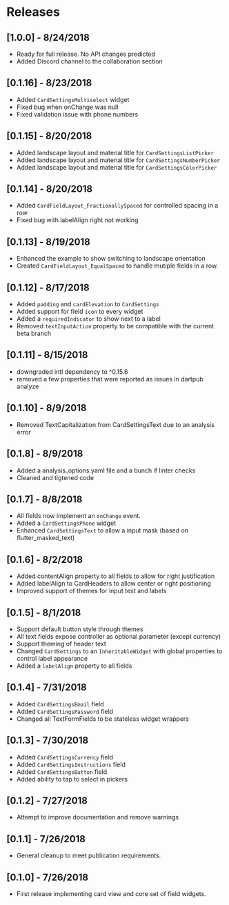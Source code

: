 # Releases

## [1.0.0] - 8/24/2018

* Ready for full release. No API changes predicted
* Added Discord channel to the collaboration section

## [0.1.16] - 8/23/2018

* Added `CardSettingsMultiselect` widget
* Fixed bug when onChange was null
* Fixed validation issue with phone numbers

## [0.1.15] - 8/20/2018

* Added landscape layout and material title for `CardSettingsListPicker`
* Added landscape layout and material title for `CardSettingsNumberPicker`
* Added landscape layout and material title for `CardSettingsColorPicker`

## [0.1.14] - 8/20/2018

* Added `CardFieldLayout_FractionallySpaced` for controlled spacing in a row
* Fixed bug with labelAlign right not working

## [0.1.13] - 8/19/2018

* Enhanced the example to show switching to landscape orientation
* Created `CardFieldLayout_EqualSpaced` to handle mutiple fields in a row.

## [0.1.12] - 8/17/2018

* Added `padding` and `cardElevation` to `CardSettings`
* Added support for field `icon` to every widget
* Added a `requiredIndicator` to show next to a label
* Removed `textInputAction` property to be compatible with the current beta branch

## [0.1.11] - 8/15/2018

* downgraded intl dependency to ^0.15.6
* removed a few properties that were reported as issues in dartpub analyze

## [0.1.10] - 8/9/2018

* Removed TextCapitalization from CardSettingsText due to an analysis error

## [0.1.8] - 8/9/2018

* Added a analysis_options.yaml file and a bunch if linter checks
* Cleaned and tigtened code

## [0.1.7] - 8/8/2018

* All fields now implement an `onChange` event.
* Added a `CardSettingsPhone` widget
* Enhanced `CardSettingsText` to allow a input mask (based on flutter_masked_text)

## [0.1.6] - 8/2/2018

* Added contentAlign property to all fields to allow for right justification
* Added labelAlign to CardHeaders to allow center or right positioning
* Improved support of themes for input text and labels

## [0.1.5] - 8/1/2018

* Support default button style through themes
* All text fields expose controller as optional parameter (except currency)
* Support theming of header text
* Changed `CardSettings` to an `InheritableWidget` with global properties to control label appearance
* Added a `labelAlign` property to all fields

## [0.1.4] - 7/31/2018

* Added `CardSettingsEmail` field
* Added `CardSettingsPassword` field
* Changed all TextFormFields to be stateless widget wrappers

## [0.1.3] - 7/30/2018

* Added `CardSettingsCurrency` field
* Added `CardSettingsInstructions` field
* Added `CardSettingsButton` field
* Added ability to tap to select in pickers

## [0.1.2] - 7/27/2018

* Attempt to improve documentation and remove warnings

## [0.1.1] - 7/26/2018

* General cleanup to meet publication requirements.

## [0.1.0] - 7/26/2018

* First release implementing card view and core set of field widgets.
